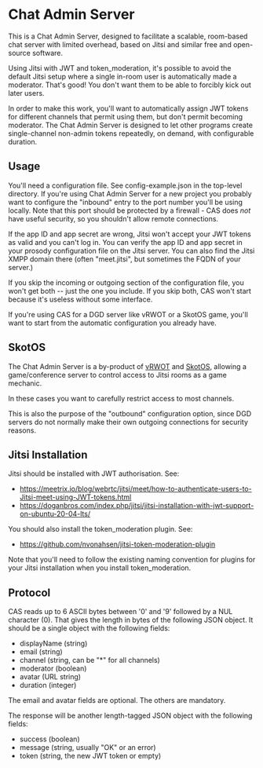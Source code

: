 # Chat Admin Server

This is a Chat Admin Server, designed to facilitate a scalable, room-based chat server with limited overhead, based on Jitsi and similar free and open-source software.

Using Jitsi with JWT and token_moderation, it's possible to avoid the default Jitsi setup where a single in-room user is automatically made a moderator. That's good! You don't want them to be able to forcibly kick out later users.

In order to make this work, you'll want to automatically assign JWT tokens for different channels that permit using them, but don't permit becoming moderator. The Chat Admin Server is designed to let other programs create single-channel non-admin tokens repeatedly, on demand, with configurable duration.

## Usage

You'll need a configuration file. See config-example.json in the top-level directory. If you're using Chat Admin Server for a new project you probably want to configure the "inbound" entry to the port number you'll be using locally. Note that this port should be protected by a firewall - CAS does *not* have useful security, so you shouldn't allow remote connections.

If the app ID and app secret are wrong, Jitsi won't accept your JWT tokens as valid and you can't log in. You can verify the app ID and app secret in your prosody configuration file on the Jitsi server. You can also find the Jitsi XMPP domain there (often "meet.jitsi", but sometimes the FQDN of your server.)

If you skip the incoming or outgoing section of the configuration file, you won't get both -- just the one you include. If you skip both, CAS won't start because it's useless without some interface.

If you're using CAS for a DGD server like vRWOT or a SkotOS game, you'll want to start from the automatic configuration you already have.

## SkotOS

The Chat Admin Server is a by-product of [vRWOT](https://github.com/WebOfTrustInfo/prototype_vRWOT) and [SkotOS](https://github.com/ChatTheatre/SkotOS), allowing a game/conference server to control access to Jitsi rooms as a game mechanic.

In these cases you want to carefully restrict access to most channels.

This is also the purpose of the "outbound" configuration option, since DGD servers do not normally make their own outgoing connections for security reasons.

## Jitsi Installation

Jitsi should be installed with JWT authorisation. See:

* https://meetrix.io/blog/webrtc/jitsi/meet/how-to-authenticate-users-to-Jitsi-meet-using-JWT-tokens.html
* https://doganbros.com/index.php/jitsi/jitsi-installation-with-jwt-support-on-ubuntu-20-04-lts/

You should also install the token_moderation plugin. See:

* https://github.com/nvonahsen/jitsi-token-moderation-plugin

Note that you'll need to follow the existing naming convention for plugins for your Jitsi installation when you install token_moderation.

## Protocol

CAS reads up to 6 ASCII bytes between '0' and '9' followed by a NUL character (0). That gives the length in bytes of the following JSON object. It should be a single object with the following fields:

* displayName (string)
* email (string)
* channel (string, can be "\*" for all channels)
* moderator (boolean)
* avatar (URL string)
* duration (integer)

The email and avatar fields are optional. The others are mandatory.

The response will be another length-tagged JSON object with the following fields:

* success (boolean)
* message (string, usually "OK" or an error)
* token (string, the new JWT token or empty)
